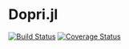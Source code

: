 # Dopri.jl

[![Build Status](https://travis-ci.org/helgee/Dopri.jl.svg)](https://travis-ci.org/helgee/Dopri.jl)
[![Coverage Status](https://coveralls.io/repos/helgee/Dopri.jl/badge.svg?branch=master&service=github)](https://coveralls.io/github/helgee/Dopri.jl?branch=master)
